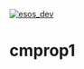 [![esos_dev](https://img.shields.io/badge/Enterprise%20Support%20Available-%2410%2Fm-green.svg)](http://localhost:3000/subscribe/shaharsol/cmprop1)
# cmprop1
